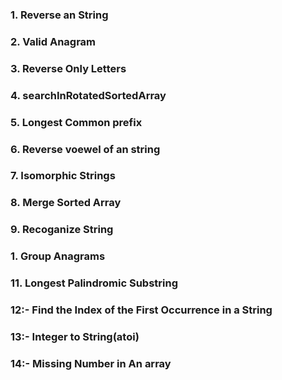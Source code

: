 ### 1. Reverse an String

### 2. Valid Anagram

### 3. Reverse Only Letters

### 4. searchInRotatedSortedArray

### 5. Longest Common prefix

### 6. Reverse voewel of an string

### 7. Isomorphic Strings

### 8. Merge Sorted Array

### 9. Recoganize String

### 1. Group Anagrams

### 11. Longest Palindromic Substring

### 12:- Find the Index of the First Occurrence in a String

### 13:- Integer to String(atoi)

### 14:- Missing Number in An array
